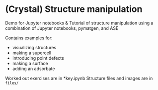 # (Crystal) Structure manipulation

Demo for Jupyter notebooks &
Tutorial of structure manipulation using a combination of Jupyter notebooks, pymatgen, and ASE

Contains examples for:
- visualizing structures
- making a supercell
- introducing point defects
- making a surface
- adding an adsorbate

Worked out exercises are in \*key.ipynb
Structure files and images are in `files/`
